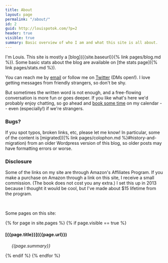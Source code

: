 ```yaml
---
title: About
layout: page
permalink: "/about/"
id: 2
guid: http://louispotok.com/?p=2
header: true
visible: true
summary: Basic overview of who I am and what this site is all about.
---
```

I'm Louis. This site is mostly a [blog]({{site.baseurl}}{% link pages/blog.md %}). Some basic stats about the blog are available on [the stats page]({% link pages/stats.md %}).

You can reach me by [email](mailto:{{site.email}}) or follow me on [Twitter](https://twitter.com/louispotok) (DMs open!). I love getting messages from friendly strangers, so don't be shy. 

But sometimes the written word is not enough, and a free-flowing conversation is more fun or goes deeper. If you like what's here we'd probably enjoy chatting, so go ahead and [book some time](https://calendly.com/louispotok/30-minute-meeting) on my calendar -- even (especially!) if we're strangers.

<div class="accordion"> 
<h3>Bugs?</h3>
<p>
If you spot typos, broken links, etc, please let me know! In particular, some of the content is [migrated]({% link pages/colophon.md %}#history-and-migration) from an older Wordpress version of this blog, so older posts may have formatting errors or worse.
</p>
</div>

<div class="accordion"> 
  <h3>Disclosure
  </h3>
  <p>Some of the links on my site are through Amazon's Affiliates Program. If you make a purchase on Amazon through a link on this site, I receive a small commission. (The book does not cost you any extra.) I set this up in 2013 because I thought it would be cool, but I've made about $15 lifetime from the program.
  </p>
</div>

<br>

Some pages on this site:

{% for page in site.pages %}
{% if page.visible == true %}
<h4>[{{page.title}}]({{page.url}})</h4>
<p style="margin-left:20px"><em>{{page.summary}}</em></p>
{% endif %}
{% endfor %}
